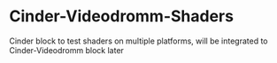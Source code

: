 # Cinder-Videodromm-Shaders
Cinder block to test shaders on multiple platforms, will be integrated to Cinder-Videodromm block later
